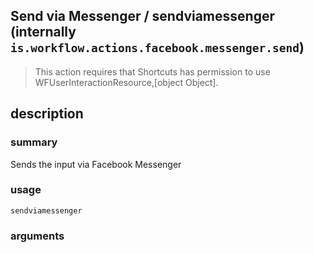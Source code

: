 
## Send via Messenger / sendviamessenger (internally `is.workflow.actions.facebook.messenger.send`)


> This action requires that Shortcuts has permission to use WFUserInteractionResource,[object Object].


## description
### summary
Sends the input via Facebook Messenger


### usage
`sendviamessenger `

### arguments

